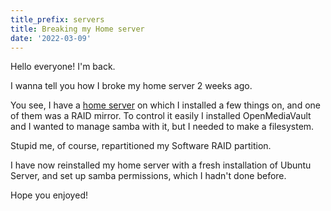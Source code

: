 ```yaml
---
title_prefix: servers
title: Breaking my Home server
date: '2022-03-09'
---
```


Hello everyone! I'm back.

I wanna tell you how I broke my home server 2 weeks ago.

You see, I have a [home server](https://sheepdev.xyz/posts/building-a-home-server/) on which I installed a few things on, and one of them was a RAID mirror. To control it easily I installed OpenMediaVault and I wanted to manage samba with it, but I needed to make a filesystem.

Stupid me, of course, repartitioned my Software RAID partition.

I have now reinstalled my home server with a fresh installation of Ubuntu Server, and set up samba permissions, which I hadn't done before.

Hope you enjoyed!
